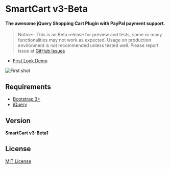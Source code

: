# SmartCart v3-Beta
#### The awesome jQuery Shopping Cart Plugin with PayPal payment support.

> Notice:- This is an Beta release for preview and tests, some or many functionalities may not work as expected. 
> Usage on production environment is not recommended unless tested well. 
> Please report issue at [GitHub Issues](https://github.com/techlab/SmartCart/issues/)

+ [First Look Demo](http://techlaboratory.net/demos/jquery-SmartCartv3Alpha/examples/index.html)


![First shot](http://techlaboratory.net/assets/media/products/SmartCartv3.0.1-alpha.png)

Requirements
-----
  + [Bootstrap 3+](http://getbootstrap.com/getting-started/#download)
  + [jQuery](http://jquery.com/)

Version
-----
**SmartCart v3-Beta1**

License
----
[MIT License](https://github.com/techlab/SmartCart/blob/v3-beta/LICENSE)
